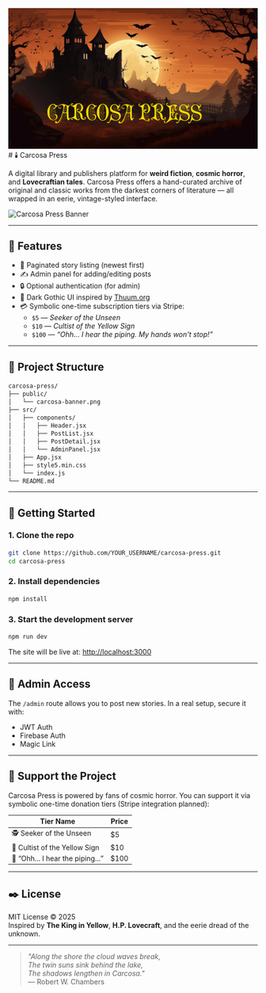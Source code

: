 <div align="center">
  <img src="CARC.png" alt="Banner" />
</div>
# 🕯️ Carcosa Press

A digital library and publishers platform for **weird fiction**, **cosmic horror**, and **Lovecraftian tales**. Carcosa Press offers a hand-curated archive of original and classic works from the darkest corners of literature — all wrapped in an eerie, vintage-styled interface.

![Carcosa Press Banner](./public/carcosa-banner.png)

---

## 🧰 Features

- 📰 Paginated story listing (newest first)
- ✍️ Admin panel for adding/editing posts
- 🔒 Optional authentication (for admin)
- 🎃 Dark Gothic UI inspired by [Thuum.org](https://www.thuum.org/)
- 💳 Symbolic one-time subscription tiers via Stripe:
  - `$5` — *Seeker of the Unseen*
  - `$10` — *Cultist of the Yellow Sign*
  - `$100` — *“Ohh... I hear the piping. My hands won't stop!”*

---

## 📁 Project Structure

```
carcosa-press/
├── public/
│   └── carcosa-banner.png
├── src/
│   ├── components/
│   │   ├── Header.jsx
│   │   ├── PostList.jsx
│   │   ├── PostDetail.jsx
│   │   └── AdminPanel.jsx
│   ├── App.jsx
│   ├── style5.min.css
│   └── index.js
└── README.md
```

---

## 🚀 Getting Started

### 1. Clone the repo

```bash
git clone https://github.com/YOUR_USERNAME/carcosa-press.git
cd carcosa-press
```

### 2. Install dependencies

```bash
npm install
```

### 3. Start the development server

```bash
npm run dev
```

The site will be live at: [http://localhost:3000](http://localhost:3000)

---

## 🔐 Admin Access

The `/admin` route allows you to post new stories.
In a real setup, secure it with:
- JWT Auth
- Firebase Auth
- Magic Link

---

## 💸 Support the Project

Carcosa Press is powered by fans of cosmic horror.
You can support it via symbolic one-time donation tiers (Stripe integration planned):

| Tier Name                              | Price |
|----------------------------------------|-------|
| 🕵️ Seeker of the Unseen               | $5    |
| 📜 Cultist of the Yellow Sign          | $10   |
| 🐙 “Ohh... I hear the piping...”       | $100  |

---

## ✒️ License

MIT License © 2025  
Inspired by **The King in Yellow**, **H.P. Lovecraft**, and the eerie dread of the unknown.

---

> _"Along the shore the cloud waves break,  
> The twin suns sink behind the lake,  
> The shadows lengthen in Carcosa."_  
> — Robert W. Chambers
